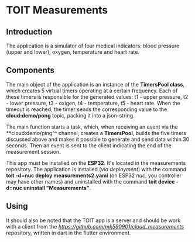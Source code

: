 # TOIT Measurements

## Introduction
The application is a simulator of four medical indicators: blood pressure (upper and lower), oxygen, temperature and heart rate.

## Components
The main object of the application is an instance of the **TimersPool class**, which creates 5 virtual timers operating at a certain frequency. Each of these timers is responsible for the generated values: t1 - upper pressure, t2 - lower pressure, t3 - oxigen, t4 - temperature, t5 - heart rate. When the timeout is reached, the timer sends the corresponding value to the **cloud:demo/pong** topic, packing it into a json-string.

The main function starts a task, which, when receiving an event via the **cloud:demo/ping^^ channel, creates a **TimersPool**, builds the five timers discussed above and makes it possible to generate and send data within 30 seconds. Then an event is sent to the client indicating the end of the measurement session.

This app must be installed on the **ESP32**. It's located in the measurements repository. The application is installed (*via deployment*) with the command **toit -d=nuc deploy measurements2.yaml** (on ESP32 *nuc*, you controller may have other names) and uninstalled with the command **toit device -d=nuc uninstall "Measurements"**.

## Using
It should also be noted that the TOIT app is a server and should be work with a client from the *https://github.com/mk590901/cloud_measurements* repository, written in dart in the flutter environment.

